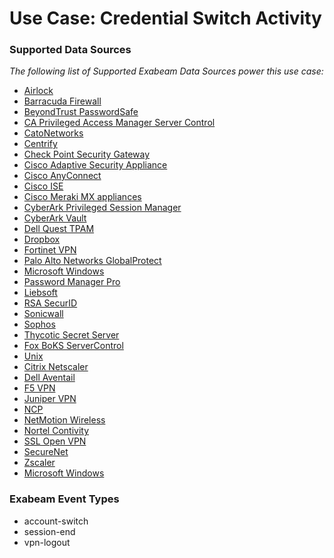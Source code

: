 Use Case: Credential Switch Activity
====================================

### Supported Data Sources

_The following list of Supported Exabeam Data Sources power this use case:_

* [Airlock](datasource_airlock_airlock.md)
* [Barracuda Firewall](datasource_barracuda_firewall_barracuda_firewall.md)
* [BeyondTrust PasswordSafe](datasource_beyondtrust_passwordsafe_beyondtrust_passwordsafe.md)
* [CA Privileged Access Manager Server Control](datasource_ca_privileged_access_manager_server_control_ca_privileged_access_manager_server_control.md)
* [CatoNetworks](datasource_catonetworks_catonetworks.md)
* [Centrify](datasource_centrify_centrify.md)
* [Check Point Security Gateway](datasource_check_point_security_gateway_check_point_security_gateway.md)
* [Cisco Adaptive Security Appliance](datasource_cisco_adaptive_security_appliance_cisco_adaptive_security_appliance.md)
* [Cisco AnyConnect](datasource_cisco_anyconnect_cisco_anyconnect.md)
* [Cisco ISE](datasource_cisco_ise_cisco_ise.md)
* [Cisco Meraki MX appliances](datasource_cisco_meraki_mx_appliances_cisco_meraki_mx_appliances.md)
* [CyberArk Privileged Session Manager](datasource_cyberark_privileged_session_manager_cyberark_privileged_session_manager.md)
* [CyberArk Vault](datasource_cyberark_vault_cyberark_vault.md)
* [Dell Quest TPAM](datasource_dell_quest_tpam_dell_quest_tpam.md)
* [Dropbox](datasource_dropbox_dropbox.md)
* [Fortinet VPN](datasource_fortinet_vpn_fortinet_vpn.md)
* [Palo Alto Networks GlobalProtect](datasource_globalprotect_palo_alto_networks_globalprotect.md)
* [Microsoft Windows](datasource_microsoft_windows_microsoft_windows.md)
* [Password Manager Pro](datasource_password_manager_pro_password_manager_pro.md)
* [Liebsoft](datasource_password_manager_liebsoft.md)
* [RSA SecurID](datasource_rsa_securid_rsa_securid.md)
* [Sonicwall](datasource_sonicwall_sonicwall.md)
* [Sophos](datasource_sophos_sophos.md)
* [Thycotic Secret Server](datasource_thycotic_secret_server_thycotic_secret_server.md)
* [Fox BoKS ServerControl](datasource_unix_fox_boks_servercontrol.md)
* [Unix](datasource_unix_unix.md)
* [Citrix Netscaler](datasource_vpn_citrix_netscaler.md)
* [Dell Aventail](datasource_vpn_dell_aventail.md)
* [F5 VPN](datasource_vpn_f5_vpn.md)
* [Juniper VPN](datasource_vpn_juniper_vpn.md)
* [NCP](datasource_vpn_ncp.md)
* [NetMotion Wireless](datasource_vpn_netmotion_wireless.md)
* [Nortel Contivity](datasource_vpn_nortel_contivity.md)
* [SSL Open VPN](datasource_vpn_ssl_open_vpn.md)
* [SecureNet](datasource_vpn_securenet.md)
* [Zscaler](datasource_vpn_zscaler.md)
* [Microsoft Windows](datasource_windows_microsoft_windows.md)


### Exabeam Event Types

- account-switch
- session-end
- vpn-logout
